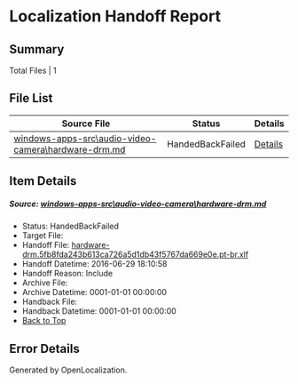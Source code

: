 # <a name='report-top'></a> Localization Handoff Report

## Summary
 Total Files | 1

## File List
 Source File | Status | Details 
 ----------- | ------ | ------- 
 [windows-apps-src\audio-video-camera\hardware-drm.md](https://github.com/Microsoft/windows-apps/blob/22ce05ab6f24c3ee41798732c35314b3dad87ea8/windows-apps-src/audio-video-camera/hardware-drm.md) | HandedBackFailed | [Details](#b7867317c37edf44d9edfaaf28d97a3f23b22814475)

## Item Details
##### <a name='b7867317c37edf44d9edfaaf28d97a3f23b22814475'></a> Source: [windows-apps-src\audio-video-camera\hardware-drm.md](https://github.com/Microsoft/windows-apps/blob/22ce05ab6f24c3ee41798732c35314b3dad87ea8/windows-apps-src/audio-video-camera/hardware-drm.md)
* Status: HandedBackFailed
* Target File: 
* Handoff File: [hardware-drm.5fb8fda243b613ca726a5d1db43f5767da669e0e.pt-br.xlf](https://github.com/Microsoft/WDG.handoff/blob/b5bc185b31dcaa3b41db5866d2be28e884875ced/ol-handoff/Microsoft/windows-apps.pt-br/master/hardware-drm.5fb8fda243b613ca726a5d1db43f5767da669e0e.pt-br.xlf)
* Handoff Datetime: 2016-06-29 18:10:58
* Handoff Reason: Include
* Archive File: 
* Archive Datetime: 0001-01-01 00:00:00
* Handback File: 
* Handback Datetime: 0001-01-01 00:00:00
* [Back to Top](#report-top)


## Error Details

Generated by OpenLocalization.
